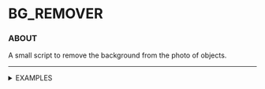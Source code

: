 # BG_REMOVER

### ABOUT

A small script to remove the background from the photo of objects.
___

<details>
<summary>EXAMPLES</summary>
<p>

| Before                                  | After                                              |
|-----------------------------------------|----------------------------------------------------|
| ![THIS IS AN IMAGE](https://drive.google.com/file/d/14YSgXHvpMlEFsbIpM_-32AGYeRNxOOUd/view?usp=sharing)  | ![THIS IS AN IMAGE](https://drive.google.com/file/d/1L7NKnRkruUiyHDy92D_0iqHD4sUkcfTA/view?usp=sharing)  |
| ![THIS IS AN IMAGE](input/example2.jpg) | ![THIS IS AN IMAGE](output/example2_formatted.png) |

</p>
</details>
